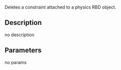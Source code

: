 Deletes a constraint attached to a physics RBD object.



## Description
no description
## Parameters
no params